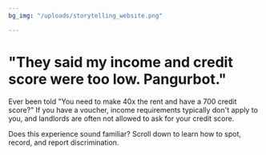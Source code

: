 ```yaml
---
bg_img: "/uploads/storytelling_website.png"

---
```

# "They said my income and credit score were too low. Pangurbot."

Ever been told "You need to make 40x the rent and have a 700 credit score?" If you have a voucher, income requirements typically don't apply to you, and landlords are often not allowed to ask for your credit score.

Does this experience sound familiar? Scroll down to learn how to spot, record, and report discrimination.